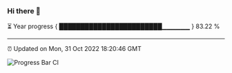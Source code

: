 ### Hi there 👋

⏳ Year progress { ████████████████████████▁▁▁▁▁▁ } 83.22 %

---

⏰ Updated on Mon, 31 Oct 2022 18:20:46 GMT

![Progress Bar CI](https://github.com/liununu/liununu/workflows/Progress%20Bar%20CI/badge.svg)
